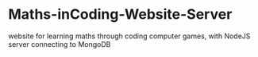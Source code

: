 # Maths-inCoding-Website-Server
website for learning maths through coding computer games, with NodeJS server connecting to MongoDB
